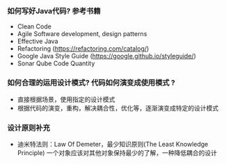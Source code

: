 ### 如何写好Java代码? 参考书籍

- Clean Code
- Agile Software development, design patterns
- Effective Java
- Refactoring (https://refactoring.com/catalog/)
- Google Java Style Guide (https://google.github.io/styleguide/)
- Sonar Qube Code Quantity

### 如何合理的运用设计模式? 代码如何演变成使用模式 ?

- 直接根据场景，使用指定的设计模式
- 根据代码的演变，重构，解决耦合性，优化等，逐渐演变成特定的设计模式

### 设计原则补充

- 迪米特法则：Law Of Demeter，最少知识原则(The Least Knowledge Principle)
  一个对象应该对其他对象保持最少的了解，一种降低耦合的设计